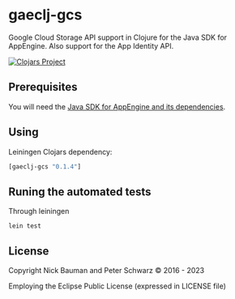 # gaeclj-gcs

Google Cloud Storage API support in Clojure for the Java SDK for AppEngine. Also support for the App Identity API.

[![Clojars Project](https://img.shields.io/clojars/v/gaeclj-gcs.svg)](https://clojars.org/gaeclj-gcs)

## Prerequisites

You will need the [Java SDK for AppEngine and its dependencies](https://cloud.google.com/appengine/docs/standard/java-gen2/runtime).

## Using

Leiningen Clojars dependency:

```clojure
[gaeclj-gcs "0.1.4"]
```

## Runing the automated tests

Through leiningen

```shell
lein test
```

## License

Copyright Nick Bauman and Peter Schwarz © 2016 - 2023

Employing the Eclipse Public License (expressed in LICENSE file)
